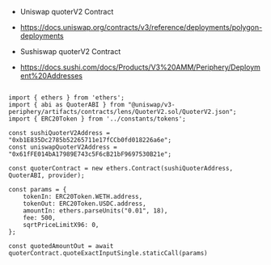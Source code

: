 * Uniswap quoterV2 Contract
* https://docs.uniswap.org/contracts/v3/reference/deployments/polygon-deployments


* Sushiswap quoterV2 Contract
* https://docs.sushi.com/docs/Products/V3%20AMM/Periphery/Deployment%20Addresses



```SHELL

import { ethers } from 'ethers';
import { abi as QuoterABI } from "@uniswap/v3-periphery/artifacts/contracts/lens/QuoterV2.sol/QuoterV2.json";
import { ERC20Token } from '../constants/tokens';

const sushiQuoterV2Address = "0xb1E835Dc2785b52265711e17fCCb0fd018226a6e";
const uniswapQuoterV2Address = "0x61fFE014bA17989E743c5F6cB21bF9697530B21e";

const quoterContract = new ethers.Contract(sushiQuoterAddress, QuoterABI, provider);

const params = {
    tokenIn: ERC20Token.WETH.address,
    tokenOut: ERC20Token.USDC.address,
    amountIn: ethers.parseUnits("0.01", 18),
    fee: 500,
    sqrtPriceLimitX96: 0,
};

const quotedAmountOut = await quoterContract.quoteExactInputSingle.staticCall(params)


```
